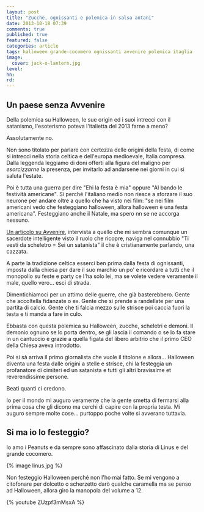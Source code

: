 ```yaml
---
layout: post
title: "Zucche, ognissanti e polemica in salsa antani"
date: 2013-10-18 07:39
comments: true
published: true
featured: false
categories: article
tags: halloween grande-cocomero ognissanti avvenire polemica itaglia
image:
  cover: jack-o-lantern.jpg
level:
hn: 
rd: 
---
```


## Un paese senza Avvenire

Della polemica su Halloween, le sue origin ed i suoi intrecci con il satanismo,
l'esoterismo poteva l'italietta del 2013 farne a meno?

Assolutamente no. 

Non sono titolato per parlare con certezza delle origini della festa, di come
si intrecci nella storia celtica e dell'europa medioevale, Italia compresa.
Dalla leggenda leggiamo di doni offerti alla figura del maligno per
_esorcizzarne_ la presenza, per invitarlo ad andarsene nei giorni in cui si
saluta l'estate. 

Poi è tutta una guerra per dire "Ehi la festa è mia" oppure "Al bando le
festività americane". Sì perché l'italiano medio non riesce a sforzare il suo
neurone per andare oltre a quello che ha visto nei film: "se nei film americani
vedo che festeggiano halloween, allora halloween è una festa americana".
Festeggiano anche il Natale, ma spero nn se ne accorga nessuno.

[Un articolo su Avvenire](http://www.avvenire.it/Cronaca/Pagine/riecco-halloween-festa-alto-rischio.aspx),
intervista a quello che mi sembra comunque un sacerdote intelligente visto il
ruolo che ricopre, naviga nel connubbio "Ti vesti da scheletro = Sei un
satanista" il che è cristianamente parlando, una cazzata.

A parte la tradizione celtica esserci ben prima dalla festa di ognissanti,
imposta dalla chiesa per dare il suo marchio un po' e ricordare a tutti che il
monopolio su feste e party ce l'ha solo lei, ma se volete vedere veramente il
male, quello vero... esci di strada.

Dimentichiamoci per un attimo delle guerre, che già basterebbero. Gente che
accoltella fidanzate o ex. Gente che si prende a randellate per una partita di
calcio. Gente che ti falcia mezzo sulle strisce poi caccia fuori la testa e ti
manda a fare in culo. 

Ebbasta con questa polemica su Halloween, zucche, scheletri e demoni. Il
demonio ognuno se lo porta dentro, se gli lascia il comando o se lo fa stare in
un cantuccio è grazie a quella figata del libero arbitrio che il primo CEO
della Chiesa aveva introdotto. 

Poi si sà arriva il primo giornalista che vuole il titolone e allora...
Halloween diventa una festa dalle origini a stelle e strisce, chi la festeggia
un profanatore di cimiteri ed un satanista e tutti gli altri bravissime et
reverendissime persone.

Beati quanti ci credono.

Io per il mondo mi auguro veramente che la gente smetta di fermarsi alla prima
cosa che gli dicono ma cerchi di capire con la propria testa. Mi auguro sempre
molte cose... purtoppo poche volte si avverano tuttavia.

## Si ma io lo festeggio?

Io amo i Peanuts e da sempre sono affascinato dalla storia di Linus e del
grande cocomero.

{% image linus.jpg %}

Non festeggio Halloween perché non l'ho mai fatto. Se mi vengono a citofonare
per dolcetto o scherzetto darò qualche caramella ma se penso ad Halloween,
allora giro la manopola del volume a 12.

{% youtube ZUzpf3mMsxA %}
